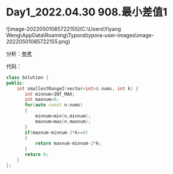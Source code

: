 # Day1_2022.04.30 908.最小差值1

![image-20220501085722155](C:\Users\Yiyang Weng\AppData\Roaming\Typora\typora-user-images\image-20220501085722155.png)

分析：[参考](https://www.bilibili.com/video/BV1zi4y1m7bJ?spm_id_from=444.41.list.card_archive.click)

代码：

```C++
class Solution {
public:
    int smallestRangeI(vector<int>& nums, int k) {
       int minnum=INT_MAX;
       int maxnum=0;
       for(auto const n:nums)
       {
           minnum=min(n,minnum);
           maxnum=max(n,maxnum);
       }
       if(maxnum-minnum-2*k>=0)
       {
           return maxnum-minnum-2*k;
       }
       return 0;
    }
};
```

